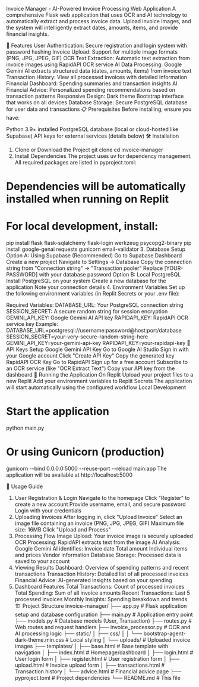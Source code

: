 Invoice Manager - AI-Powered Invoice Processing Web Application
A comprehensive Flask web application that uses OCR and AI technology to automatically extract and process invoice data. Upload invoice images, and the system will intelligently extract dates, amounts, items, and provide financial insights.

🚀 Features
User Authentication: Secure registration and login system with password hashing
Invoice Upload: Support for multiple image formats (PNG, JPG, JPEG, GIF)
OCR Text Extraction: Automatic text extraction from invoice images using RapidAPI OCR service
AI Data Processing: Google Gemini AI extracts structured data (dates, amounts, items) from invoice text
Transaction History: View all processed invoices with detailed information
Financial Dashboard: Spending summaries and transaction insights
AI Financial Advice: Personalized spending recommendations based on transaction patterns
Responsive Design: Dark theme Bootstrap interface that works on all devices
Database Storage: Secure PostgreSQL database for user data and transactions
📋 Prerequisites
Before installing, ensure you have:

Python 3.9+ installed
PostgreSQL database (local or cloud-hosted like Supabase)
API keys for external services (details below)
🛠️ Installation
1. Clone or Download the Project
git clone <your-repository-url>
cd invoice-manager
2. Install Dependencies
The project uses uv for dependency management. All required packages are listed in pyproject.toml:

# Dependencies will be automatically installed when running on Replit
# For local development, install:
pip install flask flask-sqlalchemy flask-login werkzeug psycopg2-binary
pip install google-genai requests gunicorn email-validator
3. Database Setup
Option A: Using Supabase (Recommended)
Go to Supabase Dashboard
Create a new project
Navigate to Settings → Database
Copy the connection string from "Connection string" → "Transaction pooler"
Replace [YOUR-PASSWORD] with your database password
Option B: Local PostgreSQL
Install PostgreSQL on your system
Create a new database for the application
Note your connection details
4. Environment Variables
Set up the following environment variables (in Replit Secrets or your .env file):

Required Variables:
DATABASE_URL: Your PostgreSQL connection string
SESSION_SECRET: A secure random string for session encryption
GEMINI_API_KEY: Google Gemini AI API key
RAPIDAPI_KEY: RapidAPI OCR service key
Example:
DATABASE_URL=postgresql://username:password@host:port/database
SESSION_SECRET=your-very-secure-random-string-here
GEMINI_API_KEY=your-gemini-api-key
RAPIDAPI_KEY=your-rapidapi-key
🔑 API Keys Setup
Google Gemini API Key
Go to Google AI Studio
Sign in with your Google account
Click "Create API Key"
Copy the generated key
RapidAPI OCR Key
Go to RapidAPI
Sign up for a free account
Subscribe to an OCR service (like "OCR Extract Text")
Copy your API key from the dashboard
🚀 Running the Application
On Replit
Upload your project files to a new Replit
Add your environment variables to Replit Secrets
The application will start automatically using the configured workflow
Local Development
# Start the application
python main.py
# Or using Gunicorn (production)
gunicorn --bind 0.0.0.0:5000 --reuse-port --reload main:app
The application will be available at http://localhost:5000

📖 Usage Guide
1. User Registration & Login
Navigate to the homepage
Click "Register" to create a new account
Provide username, email, and secure password
Login with your credentials
2. Uploading Invoices
After logging in, click "Upload Invoice"
Select an image file containing an invoice (PNG, JPG, JPEG, GIF)
Maximum file size: 16MB
Click "Upload and Process"
3. Processing Flow
Image Upload: Your invoice image is securely uploaded
OCR Processing: RapidAPI extracts text from the image
AI Analysis: Google Gemini AI identifies:
Invoice date
Total amount
Individual items and prices
Vendor information
Database Storage: Processed data is saved to your account
4. Viewing Results
Dashboard: Overview of spending patterns and recent transactions
Transaction History: Detailed list of all processed invoices
Financial Advice: AI-generated insights based on your spending
5. Dashboard Features
Total Transactions: Count of processed invoices
Total Spending: Sum of all invoice amounts
Recent Transactions: Last 5 processed invoices
Monthly Insights: Spending breakdown and trends
🏗️ Project Structure
invoice-manager/
├── app.py                 # Flask application setup and database configuration
├── main.py               # Application entry point
├── models.py             # Database models (User, Transaction)
├── routes.py             # Web routes and request handlers
├── invoice_processor.py  # OCR and AI processing logic
├── static/
│   ├── css/
│   │   └── bootstrap-agent-dark-theme.min.css  # Local styling
│   └── uploads/          # Uploaded invoice images
├── templates/
│   ├── base.html         # Base template with navigation
│   ├── index.html        # Homepage/dashboard
│   ├── login.html        # User login form
│   ├── register.html     # User registration form
│   ├── upload.html       # Invoice upload form
│   ├── transactions.html # Transaction history
│   └── advice.html       # Financial advice page
├── pyproject.toml        # Project dependencies
└── README.md            # This file
